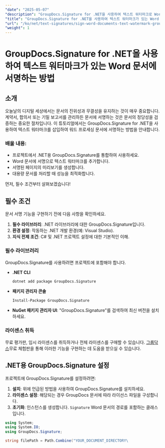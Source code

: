 ```yaml
---
"date": "2025-05-07"
"description": "GroupDocs.Signature for .NET을 사용하여 텍스트 워터마크로 Word 문서에 서명하는 방법을 알아보고, 문서의 무결성과 진위성을 보장하세요."
"title": "GroupDocs.Signature for .NET을 사용하여 텍스트 워터마크가 있는 Word 문서에 서명하는 방법"
"url": "/ko/net/text-signatures/sign-word-documents-text-watermark-groupdocs-dotnet/"
"weight": 1
---
```


# GroupDocs.Signature for .NET을 사용하여 텍스트 워터마크가 있는 Word 문서에 서명하는 방법

## 소개
오늘날의 디지털 세상에서는 문서의 진위성과 무결성을 유지하는 것이 매우 중요합니다. 계약서, 합의서 또는 기밀 보고서를 관리하든 문서에 서명하는 것은 문서의 정당성을 검증하는 중요한 절차입니다. 이 튜토리얼에서는 GroupDocs.Signature for .NET을 사용하여 텍스트 워터마크를 삽입하여 워드 프로세싱 문서에 서명하는 방법을 안내합니다.

### 배울 내용:
- 프로젝트에서 .NET용 GroupDocs.Signature를 통합하여 사용하세요.
- Word 문서에 서명으로 텍스트 워터마크를 추가합니다.
- 서명된 페이지의 미리보기를 생성합니다.
- 대용량 문서를 처리할 때 성능을 최적화합니다.

먼저, 필수 조건부터 살펴보겠습니다!

## 필수 조건
문서 서명 기능을 구현하기 전에 다음 사항을 확인하세요.
1. **필수 라이브러리**: .NET 라이브러리에 대한 GroupDocs.Signature입니다.
2. **환경 설정**: 작동하는 .NET 개발 환경(예: Visual Studio).
3. **지식 전제 조건**: C# 및 .NET 프로젝트 설정에 대한 기본적인 이해.

### 필수 라이브러리
GroupDocs.Signature를 사용하려면 프로젝트에 포함해야 합니다.
- **.NET CLI**
  ```bash
  dotnet add package GroupDocs.Signature
  ```
- **패키지 관리자 콘솔**
  ```
  Install-Package GroupDocs.Signature
  ```

- **NuGet 패키지 관리자 UI**: "GroupDocs.Signature"를 검색하여 최신 버전을 설치하세요.

### 라이센스 취득
무료 평가판, 임시 라이센스를 취득하거나 전체 라이센스를 구매할 수 있습니다. [그룹닥스](https://purchase.groupdocs.com/buy)무료 체험판을 통해 이러한 기능을 구현하는 데 도움을 받으실 수 있습니다.

## .NET용 GroupDocs.Signature 설정
프로젝트에 GroupDocs.Signature를 설정하려면:
1. **설치**: 위에 언급된 방법을 사용하여 GroupDocs.Signature를 설치하세요.
2. **라이센스 설정**: 해당되는 경우 GroupDocs 문서에 따라 라이선스 파일을 구성합니다.
3. **초기화**: 인스턴스를 생성합니다. `Signature` Word 문서의 경로를 포함하는 클래스입니다.

```csharp
using System;
using System.IO;
using GroupDocs.Signature;

string filePath = Path.Combine("YOUR_DOCUMENT_DIRECTORY\